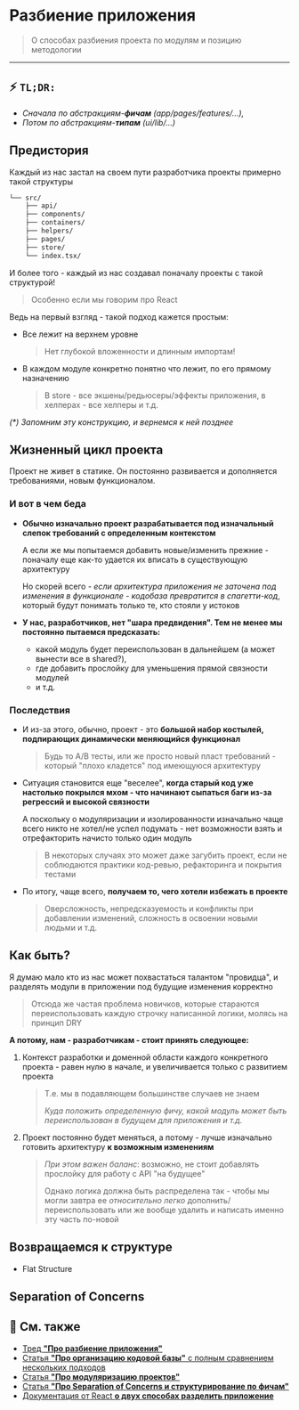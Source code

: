 [src-disc]: https://github.com/feature-sliced/wiki/discussions/31#discussioncomment-451507
[refs-pluralsight]: https://www.pluralsight.com/guides/how-to-organize-your-react-+-redux-codebase
[refs-medium]: https://alexmngn.medium.com/why-react-developers-should-modularize-their-applications-d26d381854c1
[refs-ryanlanciaux]: https://ryanlanciaux.com/blog/2017/08/20/a-feature-based-approach-to-react-development/
[refs-react]: https://reactjs.org/docs/faq-structure.html

# Разбиение приложения
> О способах разбиения проекта по модулям и позицию методологии
---

## ⚡ `TL;DR:`

- *Сначала по абстракциям-**фичам** (app/pages/features/...),*
- *Потом по абстракциям-**типам** (ui/lib/...)*

## Предистория
Каждый из нас застал на своем пути разработчика проекты примерно такой структуры

```sh
└── src/
    ├── api/
    ├── components/
    ├── containers/
    ├── helpers/
    ├── pages/
    ├── store/
    └── index.tsx/
```

И более того - каждый из нас создавал поначалу проекты с такой структурой!
> Особенно если мы говорим про React

Ведь на первый взгляд - такой подход кажется простым:
- Все лежит на верхнем уровне 
    > Нет глубокой вложенности и длинным импортам!
- В каждом модуле конкретно понятно что лежит, по его прямому назначению 
    > В store - все экшены/редьюсеры/эффекты приложения, в хелперах - все хелперы и т.д.

*(\*) Запомним эту конструкцию, и вернемся к ней позднее*

## Жизненный цикл проекта
Проект не живет в статике. Он постоянно развивается и дополняется требованиями, новым функционалом.


### И вот в чем беда
- **Обычно изначально проект разрабатывается под изначальный слепок требований с определенным контекстом**
    
    А если же мы попытаемся добавить новые/изменить прежние - поначалу еще как-то удается их вписать в существующую архитектуру
    
    Но скорей всего - *если архитектура приложения не заточена под изменения в функционале - кодобаза превратится в спагетти-код*, который будут понимать только те, кто стояли у истоков

- **У нас, разработчиков, нет "шара предвидения". Тем не менее мы постоянно пытаемся предсказать:**
    - какой модуль будет переиспользован в дальнейшем (а может вынести все в shared?), 
    - где добавить прослойку для уменьшения прямой связности модулей
    - и т.д.

### Последствия
- И из-за этого, обычно, проект - это **большой набор костылей, подпирающих динамически меняющийся функционал**
    > Будь то A/B тесты, или же просто новый пласт требований - который "плохо кладется" под имеющуюся архитектуру

- Ситуация становится еще "веселее", **когда старый код уже настолько покрылся мхом - что начинают сыпаться баги из-за регрессий и высокой связности**
    
    А поскольку о модуляризации и изолированности изначально чаще всего никто не хотел/не успел подумать - нет возможности взять и отрефакторить начисто только один модуль
    > В некоторых случаях это может даже загубить проект, если не соблюдаются практики код-ревью, рефакторинга и покрытия тестами

- По итогу, чаще всего, **получаем то, чего хотели избежать в проекте**
    > Оверсложность, непредсказуемость и конфликты при добавлении изменений, сложность в освоении новыми людьми и т.д.
## Как быть?

<!--TODO Можно наверное даже потом вынести в отдельную доку "Парадокс Провидца" -->
Я думаю мало кто из нас может похвастаться талантом "провидца", и разделять модули в приложении под будущие изменения корректно
> Отсюда же частая проблема новичков, которые стараются переиспользовать каждую строчку написанной логики, молясь на принцип DRY

**А потому, нам - разработчикам - стоит принять следующее:**
1. Контекст разработки и доменной области каждого конкретного проекта - равен нулю в начале, и увеличивается только с развитием проекта
    > Т.е. мы в подавляющем большинстве случаев не знаем 
    >
    > *Куда положить определенную фичу, какой модуль может быть переиспользован в будущем для приложения и т.д.*
2. Проект постоянно будет меняться, а потому - лучше изначально готовить архитектуру **к возможным изменениям**
    > *При этом важен баланс*: возможно, не стоит добавлять прослойку для работу с API "на будущее"
    >
    > Однако логика должна быть распределена так - чтобы мы могли завтра ее *относительно легко* дополнить/переиспользовать или же вообще удалить и написать именно эту часть по-новой

## Возвращаемся к структуре
- Flat Structure
## Separation of Concerns

## 📑 См. также
- [Тред **"Про разбиение приложения"**][src-disc]
- [Статья **"Про организацию кодовой базы"** с полным сравнением нескольких подходов][refs-pluralsight]
- [Статья **"Про модуляризацию проектов"**][refs-medium]
- [Статья **"Про Separation of Concerns и структурирование по фичам"**][refs-ryanlanciaux]
- [Документация от React **о двух способах разделить приложение**][refs-react]
